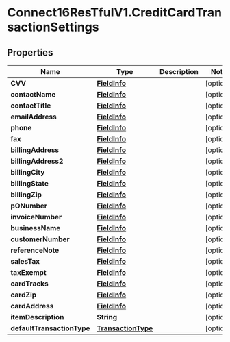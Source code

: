 # Connect16ResTfulV1.CreditCardTransactionSettings

## Properties
Name | Type | Description | Notes
------------ | ------------- | ------------- | -------------
**CVV** | [**FieldInfo**](FieldInfo.md) |  | [optional] 
**contactName** | [**FieldInfo**](FieldInfo.md) |  | [optional] 
**contactTitle** | [**FieldInfo**](FieldInfo.md) |  | [optional] 
**emailAddress** | [**FieldInfo**](FieldInfo.md) |  | [optional] 
**phone** | [**FieldInfo**](FieldInfo.md) |  | [optional] 
**fax** | [**FieldInfo**](FieldInfo.md) |  | [optional] 
**billingAddress** | [**FieldInfo**](FieldInfo.md) |  | [optional] 
**billingAddress2** | [**FieldInfo**](FieldInfo.md) |  | [optional] 
**billingCity** | [**FieldInfo**](FieldInfo.md) |  | [optional] 
**billingState** | [**FieldInfo**](FieldInfo.md) |  | [optional] 
**billingZip** | [**FieldInfo**](FieldInfo.md) |  | [optional] 
**pONumber** | [**FieldInfo**](FieldInfo.md) |  | [optional] 
**invoiceNumber** | [**FieldInfo**](FieldInfo.md) |  | [optional] 
**businessName** | [**FieldInfo**](FieldInfo.md) |  | [optional] 
**customerNumber** | [**FieldInfo**](FieldInfo.md) |  | [optional] 
**referenceNote** | [**FieldInfo**](FieldInfo.md) |  | [optional] 
**salesTax** | [**FieldInfo**](FieldInfo.md) |  | [optional] 
**taxExempt** | [**FieldInfo**](FieldInfo.md) |  | [optional] 
**cardTracks** | [**FieldInfo**](FieldInfo.md) |  | [optional] 
**cardZip** | [**FieldInfo**](FieldInfo.md) |  | [optional] 
**cardAddress** | [**FieldInfo**](FieldInfo.md) |  | [optional] 
**itemDescription** | **String** |  | [optional] 
**defaultTransactionType** | [**TransactionType**](TransactionType.md) |  | [optional] 
